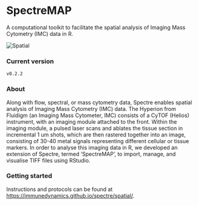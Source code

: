 # SpectreMAP

A computational toolkit to facilitate the spatial analysis of Imaging Mass Cytometry (IMC) data in R.

![Spatial](https://wiki.centenary.org.au/download/attachments/172228252/image2021-2-25_22-32-15.png?version=1&modificationDate=1614252735692&api=v2)

### Current version
`v0.2.2`

### About
Along with flow, spectral, or mass cytometry data, Spectre enables spatial analysis of Imaging Mass Cytometry (IMC) data. The Hyperion from Fluidigm (an Imaging Mass Cytometer, IMC) consists of a CyTOF (Helios) instrument, with an imaging module attached to the front. Within the imaging module, a pulsed laser scans and ablates the tissue section in incremental 1 um shots, which are then rastered together into an image, consisting of 30-40 metal signals representing different cellular or tissue markers. In order to analyse this imaging data in R, we developed an extension of Spectre, termed ‘SpectreMAP’, to import, manage, and visualise TIFF files using RStudio.

### Getting started
Instructions and protocols can be found at https://immunedynamics.github.io/spectre/spatial/.
